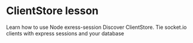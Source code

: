 # ClientStore lesson
Learn how to use Node exress-session
Discover ClientStore.
Tie socket.io clients with express sessions and your database
